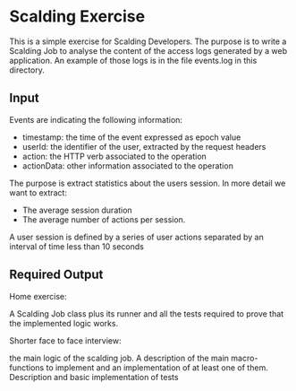 Scalding Exercise 
====================

This is a simple exercise for Scalding Developers.
The purpose is to write a Scalding Job to analyse the content of the access logs generated by a web application. 
An example of those logs is in the file events.log in this directory.

## Input

Events are indicating the following information:

- timestamp: the time of the event expressed as epoch value 
- userId: the identifier of the user, extracted by the request headers
- action: the HTTP verb associated to the operation
- actionData: other information associated to the operation

The purpose is extract statistics about the users session. In more detail we want to extract:

- The average session duration 
- The average number of actions per session. 

A user session is defined by a series of user actions separated by an interval of time less than 10 seconds

## Required Output

Home exercise: 

A Scalding Job class plus its runner and all the tests required to prove that the implemented logic works.

Shorter face to face interview: 

the main logic of the scalding job. A description of the main macro-functions to implement and an implementation of at least one of them. Description and basic implementation of tests